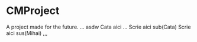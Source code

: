# CMProject
A project made for the future.
...
asdw
Cata aici
...
Scrie aici sub(Cata)
Scrie aici sus(Mihai)
,,,